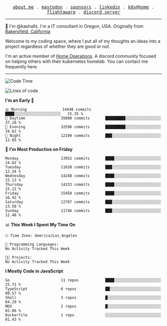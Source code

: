 <p align="center">
  <samp>
    <a href="https://jordanjones.org/">about me</a> .
    <a rel="me" href="https://mastodon.social/@kashall">mastodon</a> .
    <a href="https://github.com/sponsors/kashalls">sponsors</a> .
    <a href="https://linkedin.com/in/jordpjones">linkedin</a> .
    <a href="https://github.com/kashalls/home-cluster">k8s@home</a> .
    <a href="https://flightaware.com/adsb/stats/user/kashalls">flightaware</a> .
    <a href="https://discord.gg/V2WrCfqba9">discord server</a>
  </samp>
</p>

----------------------------------------------------------------

:wave: I'm @kashalls. I'm a IT consultant in Oregon, USA. Originally from [Bakersfield, California](https://maps.app.goo.gl/QQMtywTWghpXB6Tu6)

Welcome to my coding space, where I put all of my thoughts an ideas into a project regardless of whether they are good or not.

I'm an active member of [Home Operations](https://discord.gg/home-operations). A discord community focused on helping others with their kubernetes homelab. You can contact me frequently here.

----------------------------------------------------------------
<!--START_SECTION:waka-->
![Code Time](http://img.shields.io/badge/Code%20Time-2%2C286%20hrs%2046%20mins-blue)

![Lines of code](https://img.shields.io/badge/From%20Hello%20World%20I%27ve%20Written-12.0%20million%20lines%20of%20code-blue)

**I'm an Early 🐤** 

```text
🌞 Morning                14448 commits       ████░░░░░░░░░░░░░░░░░░░░░   15.35 % 
🌆 Daytime                35000 commits       █████████░░░░░░░░░░░░░░░░   37.18 % 
🌃 Evening                32596 commits       █████████░░░░░░░░░░░░░░░░   34.62 % 
🌙 Night                  12100 commits       ███░░░░░░░░░░░░░░░░░░░░░░   12.85 % 
```
📅 **I'm Most Productive on Friday** 

```text
Monday                   13952 commits       ████░░░░░░░░░░░░░░░░░░░░░   14.82 % 
Tuesday                  11620 commits       ███░░░░░░░░░░░░░░░░░░░░░░   12.34 % 
Wednesday                14248 commits       ████░░░░░░░░░░░░░░░░░░░░░   15.13 % 
Thursday                 14333 commits       ████░░░░░░░░░░░░░░░░░░░░░   15.22 % 
Friday                   15458 commits       ████░░░░░░░░░░░░░░░░░░░░░   16.42 % 
Saturday                 12787 commits       ███░░░░░░░░░░░░░░░░░░░░░░   13.58 % 
Sunday                   11746 commits       ███░░░░░░░░░░░░░░░░░░░░░░   12.48 % 
```


📊 **This Week I Spent My Time On** 

```text
🕑︎ Time Zone: America/Los_Angeles

💬 Programming Languages: 
No Activity Tracked This Week

🐱‍💻 Projects: 
No Activity Tracked This Week
```

**I Mostly Code in JavaScript** 

```text
Go                       11 repos            ████░░░░░░░░░░░░░░░░░░░░░   15.71 % 
TypeScript               6 repos             ██░░░░░░░░░░░░░░░░░░░░░░░   08.57 % 
Shell                    3 repos             █░░░░░░░░░░░░░░░░░░░░░░░░   04.29 % 
MDX                      2 repos             █░░░░░░░░░░░░░░░░░░░░░░░░   02.86 % 
Dockerfile               1 repo              ░░░░░░░░░░░░░░░░░░░░░░░░░   01.43 % 
```




<!--END_SECTION:waka-->